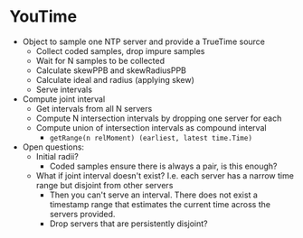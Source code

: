 # YouTime

* Object to sample one NTP server and provide a TrueTime source
  * Collect coded samples, drop impure samples
  * Wait for N samples to be collected
  * Calculate skewPPB and skewRadiusPPB
  * Calculate ideal and radius (applying skew)
  * Serve intervals
* Compute joint interval
  * Get intervals from all N servers
  * Compute N intersection intervals by dropping one server for each
  * Compute union of intersection intervals as compound interval
    * `getRange(n relMoment) (earliest, latest time.Time)`
* Open questions:
  * Initial radii?
    * Coded samples ensure there is always a pair, is this enough?
  * What if joint interval doesn't exist? I.e. each server has a narrow time
  range but disjoint from other servers
    * Then you can't serve an interval. There does not exist a timestamp range
    that estimates the current time across the servers provided.
    * Drop servers that are persistently disjoint?
